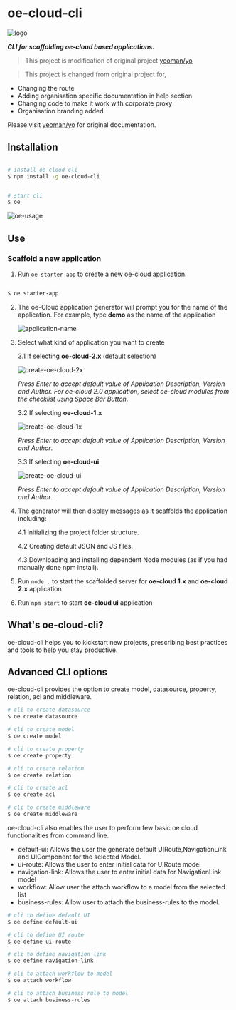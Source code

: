 # oe-cloud-cli

![logo](https://rawgit.com/EdgeVerve/oe-cloud-cli/master/img/title.JPG)

***CLI for scaffolding oe-cloud based applications.***

> This project is modification of original project [yeoman/yo](https://github.com/yeoman/yo)

> This project is changed from original project for,

* Changing the route
* Adding organisation specific documentation in help section
* Changing code to make it work with corporate proxy
* Organisation branding added

Please visit [yeoman/yo](https://github.com/yeoman/yo) for original documentation.

## Installation

```sh

# install oe-cloud-cli
$ npm install -g oe-cloud-cli


# start cli
$ oe

```

![oe-usage](http://evgit/oecloud.io/oe-cloud-cli/raw/master/img/oe-usage.PNG)


## Use

### Scaffold a new application

 1. Run `oe starter-app` to create a new oe-cloud application.

   ```sh

  $ oe starter-app

   ```
   
 2. The oe-Cloud application generator will  prompt you for the name of the application. For example, type **demo** as the name of the application 

    ![application-name](http://evgit/oecloud.io/oe-cloud-cli/raw/master/img/getting-started.PNG)

 3. Select what kind of application you want to create

     3.1 If selecting **oe-cloud-2.x** (default selection)
      
       ![create-oe-cloud-2x](http://evgit/oecloud.io/oe-cloud-cli/raw/master/img/create-oe-cloud-2x.PNG)
        
     *Press Enter to accept default value of Application Description, Version and Author. For oe-cloud 2.0 application, select oe-cloud modules from the checklist using Space Bar Button*.

     3.2 If selecting **oe-cloud-1.x**
      
       ![create-oe-cloud-1x](http://evgit/oecloud.io/oe-cloud-cli/raw/master/img/create-oe-cloud-1x.PNG)
        
     *Press Enter to accept default value of Application Description, Version and Author*.

     3.3 If selecting **oe-cloud-ui**
      
       ![create-oe-cloud-ui](http://evgit/oecloud.io/oe-cloud-cli/raw/master/img/create-oe-cloud-ui.PNG)
        
     *Press Enter to accept default value of Application Description, Version and Author*.


 4. The generator will then display messages as it scaffolds the application including:

     4.1 Initializing the project folder structure.

     4.2 Creating default JSON and JS files.

     4.3 Downloading and installing dependent Node modules (as if you had manually done npm install).
     

 5. Run `node .` to start the scaffolded server for **oe-cloud 1.x** and **oe-cloud 2.x** application

 6. Run `npm start` to start **oe-cloud ui** application



## What's oe-cloud-cli?

oe-cloud-cli helps you to kickstart new projects, prescribing best practices and tools to help you stay productive.

## Advanced CLI options

oe-cloud-cli provides the option to create model, datasource, property, relation, acl and middleware.

```sh
# cli to create datasource
$ oe create datasource

# cli to create model
$ oe create model

# cli to create property
$ oe create property

# cli to create relation
$ oe create relation

# cli to create acl
$ oe create acl

# cli to create middleware
$ oe create middleware

```

oe-cloud-cli also enables the user to perform few basic oe cloud functionalities from command line.

* default-ui: Allows the user the generate default UIRoute,NavigationLink and UIComponent for the selected Model.
* ui-route: Allows the user to enter initial data for UIRoute model
* navigation-link: Allows the user to enter initial data for NavigationLink model
* workflow: Allow user the attach workflow to a model from the selected list
* business-rules: Allow user to attach the business-rules to the model.

```sh
# cli to define default UI
$ oe define default-ui

# cli to define UI route
$ oe define ui-route

# cli to define navigation link
$ oe define navigation-link

# cli to attach workflow to model
$ oe attach workflow

# cli to attach business rule to model
$ oe attach business-rules

```